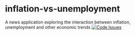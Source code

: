 # inflation-vs-unemployment
A news application exploring the interaction between inflation, unemployment and other economic trends
[![Code Issues](https://www.quantifiedcode.com/api/v1/project/4687f2cd8c0d4e43afb40182b9eb9c81/badge.svg)](https://www.quantifiedcode.com/app/project/4687f2cd8c0d4e43afb40182b9eb9c81)
